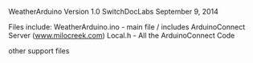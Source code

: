 WeatherArduino
Version 1.0
SwitchDocLabs
September 9, 2014

Files include:
	WeatherArduino.ino - main file / includes ArduinoConnect Server (www.milocreek.com)
	Local.h - All the ArduinoConnect Code
	

other support files
